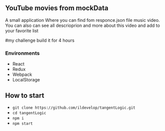## YouTube movies from mockData
A small application Where you can find fom responce.json file music video.
You can also can see all descrioprion and more about this video and add to your favorite list

#my challenge build it for 4 hours
### Environments
* React
* Redux
* Webpack
* LocalStorage
## How to start
* `git clone https://github.com/ildevelop/tangentLogic.git`
* `cd tangentLogic`
* `npm i`
* `npm start`



